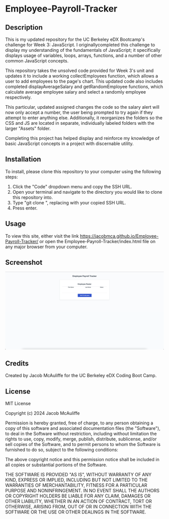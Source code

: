 # Employee-Payroll-Tracker

## Description

This is my updated repository for the UC Berkeley eDX Bootcamp's challenge for Week 3: JavaScript. I  originallycompleted this challenge to display my understanding of the fundamentals of JavaScript; it specifically displays usage of variables, loops, arrays, functions, and a number of other common JavaScript concepts.

This repository takes the unsolved code provided for Week 3's unit and updates it to include a working collectEmployees function, which allows a user to add employees to the page's chart. This updated code also includes completed displayAverageSalary and getRandomEmployee functions, which calculate average employee salary and select a randomly employee respectively.

This particular, updated assigned changes the code so the salary alert will now only accept a number, the user being prompted to try again if they attempt to enter anything else. Additionally, it reorganizes the folders so the CSS and JS are located in separate, individually labeled folders with the larger "Assets" folder.

Completing this project has helped display and reinforce my knowledge of basic JavaScript concepts in a project with discernable utility.

## Installation

To install, please clone this repository to your computer using the following steps:

1. Click the "Code" dropdown menu and copy the SSH URL.
2. Open your terminal and navigate to the directory you would like to clone this repository into.
3. Type "git clone <paste SSH URL>", replacing <paste SSH URL> with your copied SSH URL.
4. Press enter.

## Usage

To view this site, either visit the link <https://jacobmca.github.io/Employee-Payroll-Tracker/> or open the Employee-Payroll-Tracker/index.html file on any major browser from your computer.

## Screenshot

![Screenshot](Assets/images/screenshot.png)

## Credits

Created by Jacob McAuliffe for the UC Berkeley eDX Coding Boot Camp.

## License

MIT License

Copyright (c) 2024 Jacob McAuliffe

Permission is hereby granted, free of charge, to any person obtaining a copy
of this software and associated documentation files (the "Software"), to deal
in the Software without restriction, including without limitation the rights
to use, copy, modify, merge, publish, distribute, sublicense, and/or sell
copies of the Software, and to permit persons to whom the Software is
furnished to do so, subject to the following conditions:

The above copyright notice and this permission notice shall be included in all
copies or substantial portions of the Software.

THE SOFTWARE IS PROVIDED "AS IS", WITHOUT WARRANTY OF ANY KIND, EXPRESS OR
IMPLIED, INCLUDING BUT NOT LIMITED TO THE WARRANTIES OF MERCHANTABILITY,
FITNESS FOR A PARTICULAR PURPOSE AND NONINFRINGEMENT. IN NO EVENT SHALL THE
AUTHORS OR COPYRIGHT HOLDERS BE LIABLE FOR ANY CLAIM, DAMAGES OR OTHER
LIABILITY, WHETHER IN AN ACTION OF CONTRACT, TORT OR OTHERWISE, ARISING FROM,
OUT OF OR IN CONNECTION WITH THE SOFTWARE OR THE USE OR OTHER DEALINGS IN THE
SOFTWARE.

